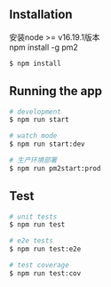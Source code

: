 ## Installation
安装node >= v16.19.1版本  
npm install -g pm2

```bash
$ npm install
```

## Running the app

```bash
# development
$ npm run start

# watch mode
$ npm run start:dev

# 生产环境部署
$ npm run pm2start:prod
```

## Test

```bash
# unit tests
$ npm run test

# e2e tests
$ npm run test:e2e

# test coverage
$ npm run test:cov
```